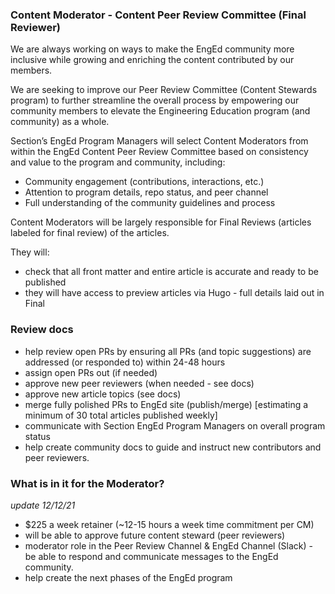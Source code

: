 ### Content Moderator - Content Peer Review Committee (Final Reviewer)
We are always working on ways to make the EngEd community more inclusive while growing and enriching the content contributed by our members.

We are seeking to improve our Peer Review Committee (Content Stewards program) to further streamline the overall process by empowering our community members to elevate the Engineering Education program (and community) as a whole.

Section’s EngEd Program Managers will select Content Moderators from within the EngEd Content Peer Review Committee based on consistency and value to the program and community, including:

- Community engagement (contributions, interactions, etc.)
- Attention to program details, repo status, and peer channel
- Full understanding of the community guidelines and process

Content Moderators will be largely responsible for Final Reviews (articles labeled for final review) of the articles.

They will:
- check that all front matter and entire article is accurate and ready to be published
- they will have access to preview articles via Hugo - full details laid out in Final

### Review docs
- help review open PRs by ensuring all PRs (and topic suggestions) are addressed (or responded to) within 24-48 hours
- assign open PRs out (if needed)
- approve new peer reviewers (when needed - see docs)
- approve new article topics (see docs)
- merge fully polished PRs to EngEd site (publish/merge) [estimating a minimum of 30 total articles published weekly]
- communicate with Section EngEd Program Managers on overall program status
- help create community docs to guide and instruct new contributors and peer reviewers.

### What is in it for the Moderator?
*update 12/12/21*
- $225 a week retainer (~12-15 hours a week time commitment per CM)
- will be able to approve future content steward (peer reviewers)
- moderator role in the Peer Review Channel & EngEd Channel (Slack) - be able to respond and communicate messages to the EngEd community.
- help create the next phases of the EngEd program
